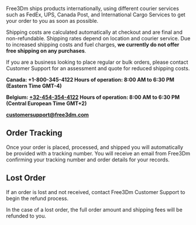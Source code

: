 ﻿Free3Dm ships products internationally, using different courier services such as FedEx, UPS, Canada Post, and International Cargo Services to get your order to you as soon as possible.

Shipping costs are calculated automatically at checkout and are final and non-refundable. Shipping rates depend on location and courier service. Due to increased shipping costs and fuel charges, **we currently do not offer free shipping on any purchases**.

If you are a business looking to place regular or bulk orders, please contact Customer Support for an assessment and quote for reduced shipping costs.

**Canada: +1-800-345-4122
Hours of operation: 8:00 AM to 6:30 PM (Eastern Time GMT-4)**

**Belgium: [+32-454-354-4122](tel:+324543544122)
Hours of operation: 8:00 AM to 6:30 PM (Central European Time GMT+2)**

[**customersupport@free3dm.com**](mailto:customersupport@free3dm.com)

## Order Tracking

Once your order is placed, processed, and shipped you will automatically be provided with a tracking number. You will receive an email from Free3Dm confirming your tracking number and order details for your records.

## Lost Order

If an order is lost and not received, contact Free3Dm Customer Support to begin the refund process.

In the case of a lost order, the full order amount and shipping fees will be refunded to you.
